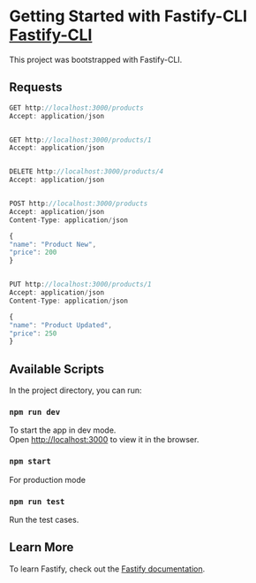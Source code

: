 # Getting Started with Fastify-CLI [Fastify-CLI](https://www.npmjs.com/package/fastify-cli)
This project was bootstrapped with Fastify-CLI.

## Requests
```js
GET http://localhost:3000/products
Accept: application/json


GET http://localhost:3000/products/1
Accept: application/json


DELETE http://localhost:3000/products/4
Accept: application/json


POST http://localhost:3000/products
Accept: application/json
Content-Type: application/json

{
"name": "Product New",
"price": 200
}


PUT http://localhost:3000/products/1
Accept: application/json
Content-Type: application/json

{
"name": "Product Updated",
"price": 250
}
```


## Available Scripts

In the project directory, you can run:

### `npm run dev`

To start the app in dev mode.\
Open [http://localhost:3000](http://localhost:3000) to view it in the browser.

### `npm start`

For production mode

### `npm run test`

Run the test cases.

## Learn More

To learn Fastify, check out the [Fastify documentation](https://www.fastify.io/docs/latest/).
